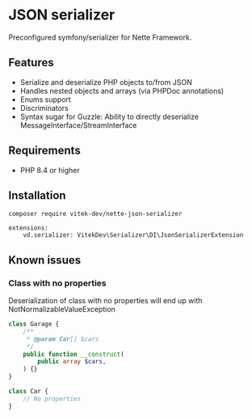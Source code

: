 # JSON serializer

Preconfigured symfony/serializer for Nette Framework.

## Features
- Serialize and deserialize PHP objects to/from JSON
- Handles nested objects and arrays (via PHPDoc annotations)
- Enums support
- Discriminators
- Syntax sugar for Guzzle: Ability to directly deserialize MessageInterface/StreamInterface

## Requirements
- PHP 8.4 or higher

## Installation

```shell
composer require vitek-dev/nette-json-serializer
```

```neon
extensions:
    vd.serializer: VitekDev\Serializer\DI\JsonSerializerExtension
```

## Known issues

### Class with no properties

Deserialization of class with no properties will end up with NotNormalizableValueException

```php
class Garage {
    /**
     * @param Car[] $cars
     */
    public function __construct(
        public array $cars,
    ) {}
}

class Car {
    // No properties
}
```